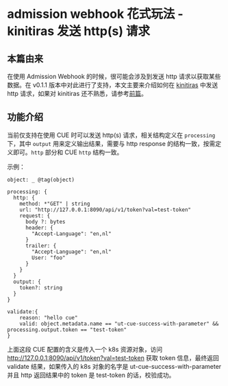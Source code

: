 # admission webhook 花式玩法 - kinitiras 发送 http(s) 请求


## 本篇由来

在使用 Admission Webhook 的时候，很可能会涉及到发送 http 请求以获取某些数据。在 v0.1.1 版本中对此进行了支持，本文主要来介绍如何在 [kinitiras](https://github.com/k-cloud-labs/kinitiras) 中发送 http 请求，如果对 kinitiras 还不熟悉，请参考[前篇](../kinitiras)。

## 功能介绍

当前仅支持在使用 CUE 时可以发送 http(s) 请求，相关结构定义在 `processing` 下，其中 `output` 用来定义输出结果，需要与 http response 的结构一致，按需定义即可。`http` 部分和 CUE `http` 结构一致。

示例：

```cue
object: _ @tag(object)

processing: {
  http: {
    method: *"GET" | string
    url: "http://127.0.0.1:8090/api/v1/token?val=test-token"
    request: {
      body ?: bytes
      header: {
        "Accept-Language": "en,nl"
      }
      trailer: {
        "Accept-Language": "en,nl"
        User: "foo"
      }
    }
  }
  output: {
    token?: string
  }
}

validate:{
	reason: "hello cue"
	valid: object.metadata.name == "ut-cue-success-with-parameter" && processing.output.token == "test-token"
}
```

上面这段 CUE 配置的含义是传入一个 k8s 资源对象，访问 http://127.0.0.1:8090/api/v1/token?val=test-token 获取 token 信息，最终返回 validate 结果，如果传入的 k8s 对象的名字是 ut-cue-success-with-parameter 并且 http 返回结果中的 token 是 test-token 的话，校验成功。


